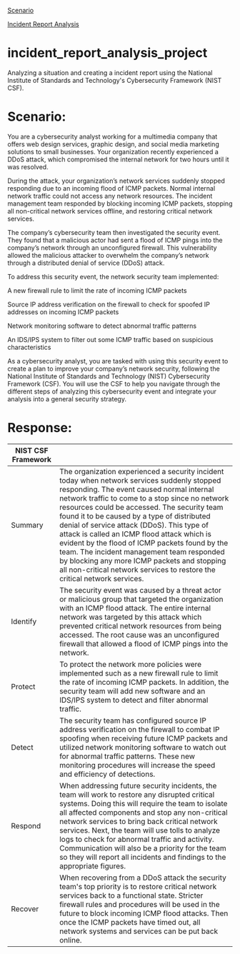 [Scenario](#Scenario)

[Incident Report Analysis](#Response)

# incident_report_analysis_project
Analyzing a situation and creating a incident report using the National Institute of Standards and Technology's Cybersecurity Framework (NIST CSF).

# Scenario:

You are a cybersecurity analyst working for a multimedia company that offers web design services, graphic design, and social media marketing solutions to small businesses. Your organization recently experienced a DDoS attack, which compromised the internal network for two hours until it was resolved.

During the attack, your organization’s network services suddenly stopped responding due to an incoming flood of ICMP packets. Normal internal network traffic could not access any network resources. The incident management team responded by blocking incoming ICMP packets, stopping all non-critical network services offline, and restoring critical network services. 

The company’s cybersecurity team then investigated the security event. They found that a malicious actor had sent a flood of ICMP pings into the company’s network through an unconfigured firewall. This vulnerability allowed the malicious attacker to overwhelm the company’s network through a distributed denial of service (DDoS) attack. 

To address this security event, the network security team implemented: 

A new firewall rule to limit the rate of incoming ICMP packets

Source IP address verification on the firewall to check for spoofed IP addresses on incoming ICMP packets

Network monitoring software to detect abnormal traffic patterns

An IDS/IPS system to filter out some ICMP traffic based on suspicious characteristics

As a cybersecurity analyst, you are tasked with using this security event to create a plan to improve your company’s network security, following the National Institute of Standards and Technology (NIST) Cybersecurity Framework (CSF). You will use the CSF to help you navigate through the different steps of analyzing this cybersecurity event and integrate your analysis into a general security strategy.

# Response:

|    NIST CSF Framework      |          |
|----------------------------|----------|
| Summary  | The organization experienced a security incident today when network services suddenly stopped responding. The event caused normal internal network traffic to come to a stop since no network resources could be accessed. The security team found it to be caused by a type of distributed denial of service attack (DDoS). This type of attack is called an ICMP flood attack which is evident by the flood of ICMP packets found by the team. The incident management team responded by blocking any more ICMP packets and stopping all non-critical network services to restore the critical network services.   |
| Identify | The security event was caused by a threat actor or malicious group that targeted the organization with an ICMP flood attack. The entire internal network was targeted by this attack which prevented critical network resources from being accessed. The root cause was an unconfigured firewall that allowed a flood of ICMP pings into the network.   |
| Protect  | To protect the network more policies were implemented such as a new firewall rule to limit the rate of incoming ICMP packets. In addition, the security team will add new software and an IDS/IPS system to detect and filter abnormal traffic.   |
| Detect   | The security team has configured source IP address verification on the firewall to combat IP spoofing when receiving future ICMP packets and utilized network monitoring software to watch out for abnormal traffic patterns. These new monitoring procedures will increase the speed and efficiency of detections.  |
| Respond  | When addressing future security incidents, the team will work to restore any disrupted critical systems. Doing this will require the team to isolate all affected components and stop any non-critical network services to bring back critical network services. Next, the team will use tolls to analyze logs to check for abnormal traffic and activity. Communication will also be a priority for the team so they will report all incidents and findings to the appropriate figures.   |
| Recover  | When recovering from a DDoS attack the security team's top priority is to restore critical network services back to a functional state. Stricter firewall rules and procedures will be used in the future to block incoming ICMP flood attacks. Then once the ICMP packets have timed out, all network systems and services can be put back online.   |
